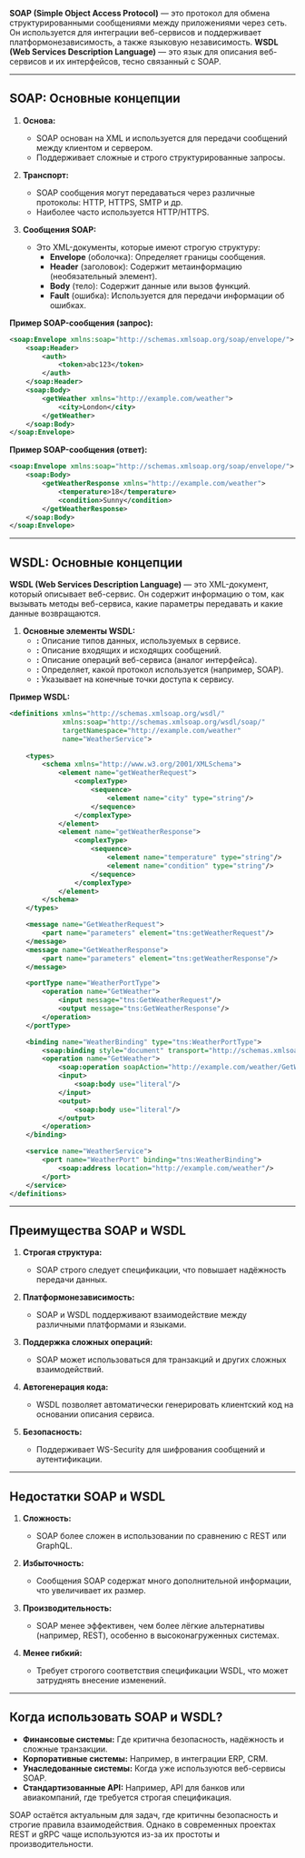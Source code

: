 **SOAP (Simple Object Access Protocol)** — это протокол для обмена структурированными сообщениями между приложениями через сеть. Он используется для интеграции веб-сервисов и поддерживает платформонезависимость, а также языковую независимость. **WSDL (Web Services Description Language)** — это язык для описания веб-сервисов и их интерфейсов, тесно связанный с SOAP.

---

## **SOAP: Основные концепции**

1. **Основа:**
    
    - SOAP основан на XML и используется для передачи сообщений между клиентом и сервером.
    - Поддерживает сложные и строго структурированные запросы.
2. **Транспорт:**
    
    - SOAP сообщения могут передаваться через различные протоколы: HTTP, HTTPS, SMTP и др.
    - Наиболее часто используется HTTP/HTTPS.
3. **Сообщения SOAP:**
    
    - Это XML-документы, которые имеют строгую структуру:
        - **Envelope** (оболочка): Определяет границы сообщения.
        - **Header** (заголовок): Содержит метаинформацию (необязательный элемент).
        - **Body** (тело): Содержит данные или вызов функций.
        - **Fault** (ошибка): Используется для передачи информации об ошибках.

**Пример SOAP-сообщения (запрос):**

```xml
<soap:Envelope xmlns:soap="http://schemas.xmlsoap.org/soap/envelope/">
    <soap:Header>
        <auth>
            <token>abc123</token>
        </auth>
    </soap:Header>
    <soap:Body>
        <getWeather xmlns="http://example.com/weather">
            <city>London</city>
        </getWeather>
    </soap:Body>
</soap:Envelope>
```

**Пример SOAP-сообщения (ответ):**

```xml
<soap:Envelope xmlns:soap="http://schemas.xmlsoap.org/soap/envelope/">
    <soap:Body>
        <getWeatherResponse xmlns="http://example.com/weather">
            <temperature>18</temperature>
            <condition>Sunny</condition>
        </getWeatherResponse>
    </soap:Body>
</soap:Envelope>
```

---

## **WSDL: Основные концепции**

**WSDL (Web Services Description Language)** — это XML-документ, который описывает веб-сервис. Он содержит информацию о том, как вызывать методы веб-сервиса, какие параметры передавать и какие данные возвращаются.

1. **Основные элементы WSDL:**
    - **:** Описание типов данных, используемых в сервисе.
    - **:** Описание входящих и исходящих сообщений.
    - **:** Описание операций веб-сервиса (аналог интерфейса).
    - **:** Определяет, какой протокол используется (например, SOAP).
    - **:** Указывает на конечные точки доступа к сервису.

**Пример WSDL:**

```xml
<definitions xmlns="http://schemas.xmlsoap.org/wsdl/"
             xmlns:soap="http://schemas.xmlsoap.org/wsdl/soap/"
             targetNamespace="http://example.com/weather"
             name="WeatherService">
    
    <types>
        <schema xmlns="http://www.w3.org/2001/XMLSchema">
            <element name="getWeatherRequest">
                <complexType>
                    <sequence>
                        <element name="city" type="string"/>
                    </sequence>
                </complexType>
            </element>
            <element name="getWeatherResponse">
                <complexType>
                    <sequence>
                        <element name="temperature" type="string"/>
                        <element name="condition" type="string"/>
                    </sequence>
                </complexType>
            </element>
        </schema>
    </types>

    <message name="GetWeatherRequest">
        <part name="parameters" element="tns:getWeatherRequest"/>
    </message>
    <message name="GetWeatherResponse">
        <part name="parameters" element="tns:getWeatherResponse"/>
    </message>

    <portType name="WeatherPortType">
        <operation name="GetWeather">
            <input message="tns:GetWeatherRequest"/>
            <output message="tns:GetWeatherResponse"/>
        </operation>
    </portType>

    <binding name="WeatherBinding" type="tns:WeatherPortType">
        <soap:binding style="document" transport="http://schemas.xmlsoap.org/soap/http"/>
        <operation name="GetWeather">
            <soap:operation soapAction="http://example.com/weather/GetWeather"/>
            <input>
                <soap:body use="literal"/>
            </input>
            <output>
                <soap:body use="literal"/>
            </output>
        </operation>
    </binding>

    <service name="WeatherService">
        <port name="WeatherPort" binding="tns:WeatherBinding">
            <soap:address location="http://example.com/weather"/>
        </port>
    </service>
</definitions>
```

---

## **Преимущества SOAP и WSDL**

1. **Строгая структура:**
    
    - SOAP строго следует спецификации, что повышает надёжность передачи данных.
2. **Платформонезависимость:**
    
    - SOAP и WSDL поддерживают взаимодействие между различными платформами и языками.
3. **Поддержка сложных операций:**
    
    - SOAP может использоваться для транзакций и других сложных взаимодействий.
4. **Автогенерация кода:**
    
    - WSDL позволяет автоматически генерировать клиентский код на основании описания сервиса.
5. **Безопасность:**
    
    - Поддерживает WS-Security для шифрования сообщений и аутентификации.

---

## **Недостатки SOAP и WSDL**

1. **Сложность:**
    
    - SOAP более сложен в использовании по сравнению с REST или GraphQL.
2. **Избыточность:**
    
    - Сообщения SOAP содержат много дополнительной информации, что увеличивает их размер.
3. **Производительность:**
    
    - SOAP менее эффективен, чем более лёгкие альтернативы (например, REST), особенно в высоконагруженных системах.
4. **Менее гибкий:**
    
    - Требует строгого соответствия спецификации WSDL, что может затруднять внесение изменений.

---

## **Когда использовать SOAP и WSDL?**

- **Финансовые системы:** Где критична безопасность, надёжность и сложные транзакции.
- **Корпоративные системы:** Например, в интеграции ERP, CRM.
- **Унаследованные системы:** Когда уже используются веб-сервисы SOAP.
- **Стандартизованные API:** Например, API для банков или авиакомпаний, где требуется строгая спецификация.

SOAP остаётся актуальным для задач, где критичны безопасность и строгие правила взаимодействия. Однако в современных проектах REST и gRPC чаще используются из-за их простоты и производительности.